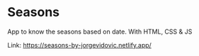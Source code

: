# Seasons
App to know the seasons based on date. With HTML, CSS &amp; JS

Link: https://seasons-by-jorgevidovic.netlify.app/

